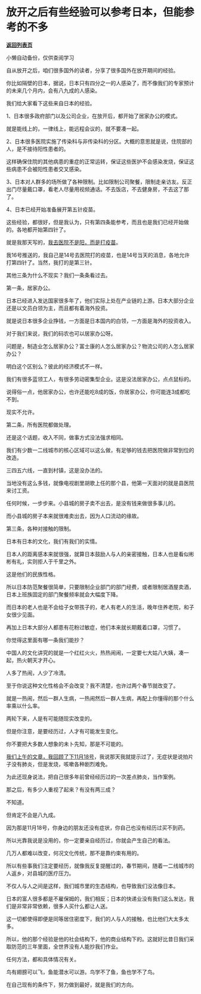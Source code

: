 # 放开之后有些经验可以参考日本，但能参考的不多

[**返回列表页**](/gzh/记忆承载3)

小懒自动备份，仅供查阅学习

自从放开之后，咱们很多国外的读者，分享了很多国外在放开期间的经验。  

你比如隔壁的日本，据说，日本只有四分之一的人感染了，而不像我们的专家预计的未来几个月内，会有八九成的人感染。  

我们给大家看下这些来自日本的经验。  

1、日本很多政府部门以及公司企业，在放开后，都开始了居家办公的模式。

就是能线上的，一律线上，能远程会议的，就不要凑一起。  

2、日本很多医院实施了传染科与非传染科的分区。大概的意思就是说，住院部的人，是不接待阳性患者的。

这样确保住院的其他病患的重症的正常运转，保证这些医护不会感染发烧，保证这些病患不会被阳性患者交叉感染。  

3、日本对人群多的场所做了各种限制。比如限制公司聚餐，限制走亲访友。反正出门尽量戴口罩，看老人尽量用视频通话。不去饭店，不去健身房，不去这了那了。

4、日本已经开始准备展开第五针疫苗。  

这些经验，都很好，但是我认为，只有第四条能参考，而且也是我们已经开始做的。各地都开始第四针了。  

就是我那天写的，[我去医院不是阳，而是打疫苗](http://mp.weixin.qq.com/s?__biz=MzU3NDc5Nzc0NQ==&mid=2247521456&idx=1&sn=59d0c469ea16a2b9ebc25e0f312bf665&chksm=fd2e366eca59bf785bc86590d64e84716e3118dc435fc560ea61c78a3af992e319e007273393&scene=21#wechat_redirect)。  

我16号推送的，我自己是14号去医院打的疫苗，也是14号当天的消息，各地允许打第四针了。当然，我打的是第三针。

其他三条为什么不现实？我们一条条看过去。

第一条，居家办公。

日本已经进入发达国家很多年了，他们实际上处在产业链的上游。日本大部分企业还是以文员白领为主，而且都有着海外投资。  

就是说日本很多企业挣钱，一方面是日本国内的白领，一方面是海外的投资收入。  

对于我们来说，我们的码农也可以居家办公呀。  

问题是，制造业怎么居家办公？富士康的人怎么居家办公？物流公司的人怎么居家办公？

明白这个区别么？彼此的经济模式不一样。  

我们有很多蓝领工人，有很多劳动密集型企业。这是没法居家办公，点点鼠标的。

说得俗一点，他居家办公，也许还能吃8成的饭，你居家办公，你可能连3成都吃不到。  

现实不允许。  

第二条，所有医院都做处理。

还是这个话题，收入不同，做事方式没法强求相同。

我们有少数一二线城市的核心区域可以这么做，有足够的钱去把医院做非常到位的改造。

三四五六线，一直到村镇，这是没办法的。  

当地没有这么多钱，就像电视剧里胡歌上任的那个县，他第一天面对的就是县医院来讨工资。  

任何时候，一步步来。小县城的房子卖不出去，是没有钱来做很多事儿的。

而小县城的房子本来就很难卖出去，因为人口流动的缘故。  

第三条，各种对接触的限制。  

日本有日本的文化，我们有我们的实情。  

日本人的距离感本来就很强，就算日本鼓励人与人的亲密接触，日本人也是看似彬彬有礼，实则拒人于千里之外。  

这是他们的民族性格。

所以日本防范聚餐很简单，只要限制企业部门的部门经费，或者限制居酒屋卖酒，日本上班族固定的部门聚餐频率就会大幅度下降。  

而日本的老人也是不会给子女带孩子的，老人有老人的生活，晚年住养老院，和子女很少见面。  

再加上日本大部分人都患有花粉过敏症，他们本来就长期戴着口罩，习惯了。  

你觉得这里面有哪一条我们能抄？  

中国人的文化讲究的就是一个红红火火，热热闹闹，一定要七大姑八大姨，凑一起，热火朝天才开心。

人多了热闹，人少了冷清。  

至于你说这种文化性格会不会改变？我不清楚，也许过两个春节就改变了。  

就是一热闹，然后一群人生病，一热闹然后一群人生病，再配上你懂得的那个什么率乘以什么率。  

两轮下来，人是有可能随现实改变的。  

但是你注意，是要经历过，人才有可能发生变化。  

你不要把大多数人想象的未卜先知，那是不可能的。  

[我们上午的文章，我回顾了下11月18号](http://mp.weixin.qq.com/s?__biz=MzU0MjYwNDU2Mw==&mid=2247509236&idx=1&sn=a07accecaae5383cefa1f77db2c6dbe7&chksm=fb1ac888cc6d419eeddc55496a69c4a375a3a7999051d765a8c0f7ef2e68f19a0e02057b7b97&scene=21#wechat_redirect)，我说那天我就提示过了，无症状是说拍片子没有肺炎，但是发烧，咳嗽各种剧烈难免。  

为此还现身说法，把自己很多年前曾经经历过的一次差点肺炎，当作案例。  

那之后，有多少人重视了起来？有没有两三成？  

不知道。

但肯定不会是八九成。  

因为那是11月18号，你身边的朋友还没有症状，你自己也没有经历过买不到药。  

所以光靠我说是没用的，你一定要亲自经历过，你就会产生自己的看法。  

几万人都难以改变，何况文化传统，那不是靠约束有用的。  

所以有些事我们注定要经历，就像我反复提醒过的，春节期间，随着一二线城市的人返乡，对县城的医疗压力。  

不仅人与人之间是这样，我们城市里的生态结构，也导致我们没法像日本。  

日本的富人很多都是不雇保姆的，我们相反；日本的快递业没有我们这么发达，我们是非常非常依赖，很多人买什么都让人送。  

这一切都使得即便是同等居住密度下，我们的人与人的接触，也比他们大太多太多。  

所以，他的那个经验是他的社会结构下，他的商业结构下的。这就好比昔日我们采取防范的三年里面，全世界没有人能抄我们作业。  

任何方法，都和具体情况有关。  

鸟有翅膀可以飞，鱼能潜水可以游。鸟学不了鱼，鱼也学不了鸟。

在自己现有的条件下，努力做到最好，就是我们的方向。

